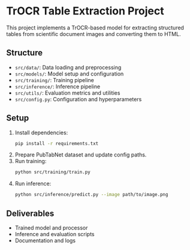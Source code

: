 # TrOCR Table Extraction Project

This project implements a TrOCR-based model for extracting structured tables from scientific document images and converting them to HTML.

## Structure
- `src/data/`: Data loading and preprocessing
- `src/models/`: Model setup and configuration
- `src/training/`: Training pipeline
- `src/inference/`: Inference pipeline
- `src/utils/`: Evaluation metrics and utilities
- `src/config.py`: Configuration and hyperparameters

## Setup
1. Install dependencies:
   ```bash
   pip install -r requirements.txt
   ```
2. Prepare PubTabNet dataset and update config paths.
3. Run training:
   ```bash
   python src/training/train.py
   ```
4. Run inference:
   ```bash
   python src/inference/predict.py --image path/to/image.png
   ```

## Deliverables
- Trained model and processor
- Inference and evaluation scripts
- Documentation and logs
